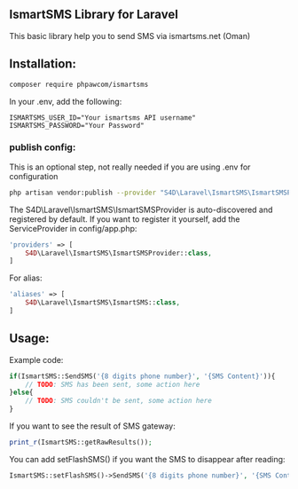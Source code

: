 ## IsmartSMS Library for Laravel
This basic library help you to send SMS via ismartsms.net (Oman)

## Installation:
```bash
composer require phpawcom/ismartsms
```

In your .env, add the following:
```dotenv
ISMARTSMS_USER_ID="Your ismartsms API username"
ISMARTSMS_PASSWORD="Your Password"
```


### publish config:
This is an optional step, not really needed if you are using .env for configuration 
```bash
php artisan vendor:publish --provider "S4D\Laravel\IsmartSMS\IsmartSMSProvider"
```

The S4D\Laravel\IsmartSMS\IsmartSMSProvider is auto-discovered and registered by default.
If you want to register it yourself, add the ServiceProvider in config/app.php:
```php
'providers' => [
    S4D\Laravel\IsmartSMS\IsmartSMSProvider::class,
]
```
For alias:
```php
'aliases' => [
    S4D\Laravel\IsmartSMS\IsmartSMS::class,
]
```

## Usage:
Example code:
```php
if(IsmartSMS::SendSMS('{8 digits phone number}', '{SMS Content}')){ 
    // TODO: SMS has been sent, some action here
}else{
    // TODO: SMS couldn't be sent, some action here
}
```

If you want to see the result of SMS gateway:
```php
print_r(IsmartSMS::getRawResults());
```
You can add setFlashSMS() if you want the SMS to disappear after reading:
```php
IsmartSMS::setFlashSMS()->SendSMS('{8 digits phone number}', '{SMS Content}')
```
